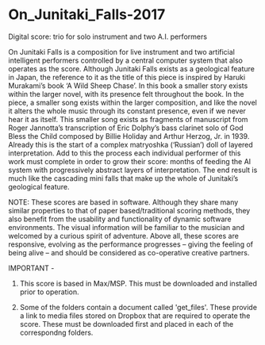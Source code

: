 # On_Junitaki_Falls-2017
Digital score: trio for solo instrument and two A.I. performers

On Junitaki Falls is a composition for live instrument and two artificial intelligent performers controlled by a central computer system that also operates as the score. Although Junitaki Falls exists as a geological feature in Japan, the reference to it as the title of this piece is inspired by Haruki Murakami’s book ‘A Wild Sheep Chase’. In this book a smaller story exists within the larger novel, with its presence felt throughout the book. In the piece, a smaller song exists within the larger composition, and like the novel it alters the whole music through its constant presence, even if we never hear it as itself. This smaller song exists as fragments of manuscript from Roger Jannotta’s transcription of Eric Dolphy’s bass clarinet solo of God Bless the Child composed by Billie Holiday and Arthur Herzog, Jr. in 1939. Already this is the start of a complex matryoshka (‘Russian’) doll of layered interpretation. Add to this the process each individual performer of this work must complete in order to grow their score: months of feeding the AI system with progressively abstract layers of interpretation. The end result is much like the cascading mini falls that make up the whole of Junitaki’s geological feature.

NOTE: These scores are based in software. Although they share many similar properties to that of paper based/traditional scoring methods, they also benefit from the usability and functionality of dynamic software environments. The visual information will be familiar to the musician and welcomed by a curious spirit of adventure. Above all, these scores are responsive, evolving as the performance progresses – giving the feeling of being alive – and should be considered as co-operative creative partners.

IMPORTANT -

1) This score is based in Max/MSP. This must be downloaded and installed prior to operation.

2) Some of the folders contain a document called 'get_files'. These provide a link to media files stored on Dropbox that are required to operate the score. These must be downloaded first and placed in each of the correspondng folders.




